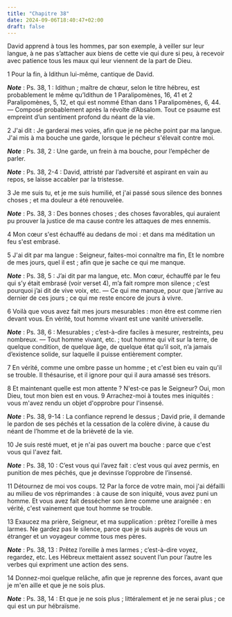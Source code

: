 ```yaml
---
title: "Chapitre 38"
date: 2024-09-06T18:40:47+02:00
draft: false
---
```



David apprend à tous les hommes, par son exemple, à veiller sur leur langue, à ne pas s’attacher aux biens de cette vie qui dure si peu, à recevoir avec patience tous les maux qui leur viennent de la part de Dieu.


1 Pour la fin, à Idithun lui-même, cantique de David.

***Note*** :  Ps. 38, 1 : Idithun ; maître de chœur, selon le titre hébreu, est probablement le même qu’Idithun de 1 Paralipomènes, 16, 41 et 2 Paralipomènes, 5, 12, et qui est nommé Ethan dans 1 Paralipomènes, 6, 44. ― Composé probablement après la révolte d’Absalom. Tout ce psaume est empreint d’un sentiment profond du néant de la vie.


2 J'ai dit : Je garderai mes voies, afin que je ne pèche point par ma langue. J'ai mis à ma bouche une garde, lorsque le pécheur s'élevait contre moi.

***Note*** :  Ps. 38, 2 : Une garde, un frein à ma bouche, pour l’empêcher de parler.

***Note*** :  Ps. 38, 2-4 : David, attristé par l’adversité et aspirant en vain au repos, se laisse accabler par la tristesse.

3 Je me suis tu, et je me suis humilié, et j'ai passé sous silence des bonnes choses ; et ma douleur a été renouvelée.

***Note*** :  Ps. 38, 3 : Des bonnes choses ; des choses favorables, qui auraient pu prouver la justice de ma cause contre les attaques de mes ennemis.

4 Mon cœur s'est échauffé au dedans de moi : et dans ma méditation un feu s'est embrasé.


5 J'ai dit par ma langue : Seigneur, faites-moi connaître ma fin, Et le nombre de mes jours, quel il est ; afin que je sache ce qui me manque.

***Note*** :  Ps. 38, 5 : J’ai dit par ma langue, etc. Mon cœur, échauffé par le feu qui s’y était embrasé (voir verset 4), m’a fait rompre mon silence ; c’est pourquoi j’ai dit de vive voix, etc. ― Ce qui me manque, pour que j’arrive au dernier de ces jours ; ce qui me reste encore de jours à vivre.

6 Voilà que vous avez fait mes jours mesurables : mon être est comme rien devant vous. En vérité, tout homme vivant est une vanité universelle.

***Note*** :  Ps. 38, 6 : Mesurables ; c’est-à-dire faciles à mesurer, restreints, peu nombreux. ― Tout homme vivant, etc. ; tout homme qui vit sur la terre, de quelque condition, de quelque âge, de quelque état qu’il soit, n’a jamais d’existence solide, sur laquelle il puisse entièrement compter.

7 En vérité, comme une ombre passe un homme ; et c'est bien eu vain qu'il se trouble. Il thésaurise, et il ignore pour qui il aura amassé ses trésors.


8 Et maintenant quelle est mon attente ? N'est-ce pas le Seigneur? Oui, mon Dieu, tout mon bien est en vous. 9 Arrachez-moi à toutes mes iniquités : vous m'avez rendu un objet d'opprobre pour l'insensé.

***Note*** :  Ps. 38, 9-14 : La confiance reprend le dessus ; David prie, il demande le pardon de ses péchés et la cessation de la colère divine, à cause du néant de l’homme et de la brièveté de la vie.

10 Je suis resté muet, et je n'ai pas ouvert ma bouche : parce que c'est vous qui l'avez fait.

***Note*** :  Ps. 38, 10 : C’est vous qui l’avez fait : c’est vous qui avez permis, en punition de mes péchés, que je devinsse l’opprobre de l’insensé.

11 Détournez de moi vos coups. 12 Par la force de votre main, moi j'ai défailli au milieu de vos réprimandes : à cause de son iniquité, vous avez puni un homme. Et vous avez fait dessécher son âme comme une araignée : en vérité, c'est vainement que tout homme se trouble.


13 Exaucez ma prière, Seigneur, et ma supplication : prêtez l'oreille à mes larmes. Ne gardez pas le silence, parce que je suis auprès de vous un étranger et un voyageur comme tous mes pères.

***Note*** :  Ps. 38, 13 : Prêtez l’oreille à mes larmes ; c’est-à-dire voyez, regardez, etc. Les Hébreux mettaient assez souvent l’un pour l’autre les verbes qui expriment une action des sens.

14 Donnez-moi quelque relâche, afin que je reprenne des forces, avant que je m'en aille et que je ne sois plus.

***Note*** :  Ps. 38, 14 : Et que je ne sois plus ; littéralement et je ne serai plus ; ce qui est un pur hébraïsme.

